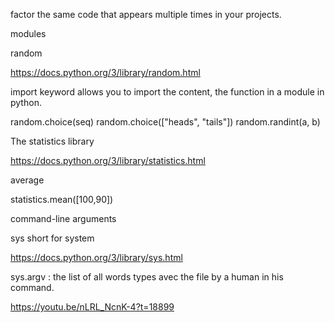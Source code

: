 factor the same code that appears multiple times in your projects.

modules

random

https://docs.python.org/3/library/random.html

import keyword allows you to import the content, the function in a module in python.

random.choice(seq)
random.choice(["heads", "tails"])
random.randint(a, b)

The statistics library

https://docs.python.org/3/library/statistics.html

average

statistics.mean([100,90])

command-line arguments

sys short for system

https://docs.python.org/3/library/sys.html

sys.argv : the list of all words types avec the file by a human in his command.

https://youtu.be/nLRL_NcnK-4?t=18899
